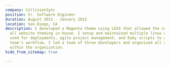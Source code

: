 ```yaml
---
company: CollisionSync
position: Sr. Software Engineer
duration: August 2012 - January 2013
location: San Diego, CA
description: I developed a Magento theme using LESS that allowed the company to bring
  all website theming in-house. I setup and maintained multiple linux environments
  used for deployments, agile project management, and Ruby scripts to automate Data
  team’s workflow. I led a team of three developers and organized all agile practices
  within the organization.
hide_from_sitemap: true

---
```

